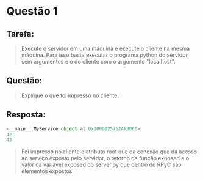 # **Questão 1**

## **Tarefa**:
> Execute o servidor em uma máquina e execute o cliente na mesma máquina. Para isso basta executar o programa python do servidor sem argumentos e o do cliente com o argumento "localhost".

## **Questão**:
> Explique o que foi impresso no cliente.

## **Resposta**:
```python
<__main__.MyService object at 0x0000025762AFBD60>
42
43
```
> Foi impresso no cliente o atributo root que da conexão que da acesso ao serviço exposto pelo servidor, o retorno da função exposed e o valor da variável exposed do server.py que dentro do RPyC são elementos expostos.